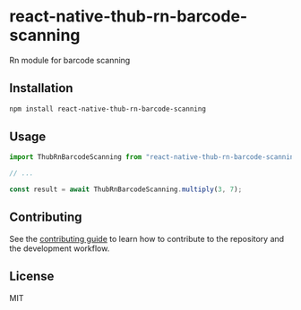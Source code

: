 # react-native-thub-rn-barcode-scanning

Rn module for barcode scanning

## Installation

```sh
npm install react-native-thub-rn-barcode-scanning
```

## Usage

```js
import ThubRnBarcodeScanning from "react-native-thub-rn-barcode-scanning";

// ...

const result = await ThubRnBarcodeScanning.multiply(3, 7);
```

## Contributing

See the [contributing guide](CONTRIBUTING.md) to learn how to contribute to the repository and the development workflow.

## License

MIT
